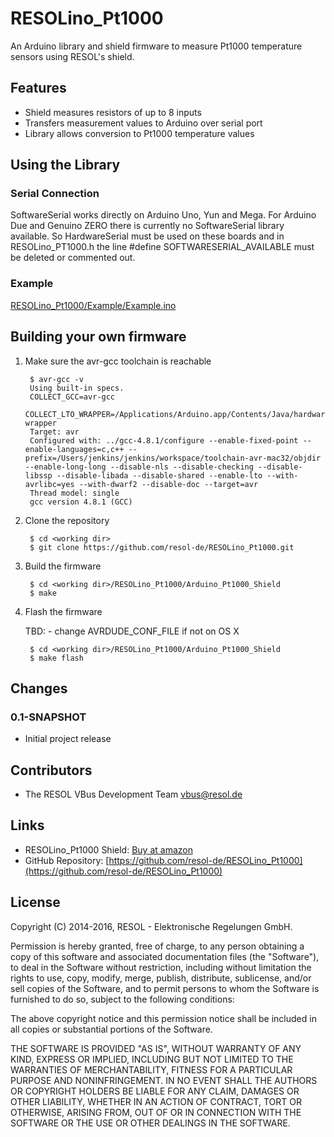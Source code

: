 # RESOLino_Pt1000

An Arduino library and shield firmware to measure Pt1000 temperature sensors using RESOL's shield.


## Features

- Shield measures resistors of up to 8 inputs
- Transfers measurement values to Arduino over serial port
- Library allows conversion to Pt1000 temperature values



## Using the Library

### Serial Connection

SoftwareSerial works directly on Arduino Uno, Yun and Mega. For Arduino Due and Genuino ZERO there is currently no SoftwareSerial library available. So HardwareSerial must be used on these boards and in RESOLino_PT1000.h the line #define SOFTWARESERIAL_AVAILABLE must be deleted or commented out.


### Example

[RESOLino_Pt1000/Example/Example.ino](RESOLino_Pt1000/Example/Example.ino)



## Building your own firmware

1. Make sure the avr-gcc toolchain is reachable

		$ avr-gcc -v
		Using built-in specs.
		COLLECT_GCC=avr-gcc
		COLLECT_LTO_WRAPPER=/Applications/Arduino.app/Contents/Java/hardware/tools/avr/bin/../libexec/gcc/avr/4.8.1/lto-wrapper
		Target: avr
		Configured with: ../gcc-4.8.1/configure --enable-fixed-point --enable-languages=c,c++ --prefix=/Users/jenkins/jenkins/workspace/toolchain-avr-mac32/objdir --enable-long-long --disable-nls --disable-checking --disable-libssp --disable-libada --disable-shared --enable-lto --with-avrlibc=yes --with-dwarf2 --disable-doc --target=avr
		Thread model: single
		gcc version 4.8.1 (GCC)


2. Clone the repository

		$ cd <working dir>
		$ git clone https://github.com/resol-de/RESOLino_Pt1000.git


3. Build the firmware

		$ cd <working dir>/RESOLino_Pt1000/Arduino_Pt1000_Shield
		$ make


4. Flash the firmware

	TBD: - change AVRDUDE_CONF_FILE if not on OS X

		$ cd <working dir>/RESOLino_Pt1000/Arduino_Pt1000_Shield
		$ make flash


## Changes

### 0.1-SNAPSHOT

- Initial project release



## Contributors

- The RESOL VBus Development Team <vbus@resol.de>



## Links

- RESOLino_Pt1000 Shield: [Buy at amazon](https://www.amazon.de/RESOL-73041-RESOLino-Pt1000-Shield/dp/B01IVSCTS8)
- GitHub Repository: [https://github.com/resol-de/RESOLino_Pt1000](https://github.com/resol-de/RESOLino_Pt1000)



## License

Copyright (C) 2014-2016, RESOL - Elektronische Regelungen GmbH.

Permission is hereby granted, free of charge, to any person obtaining
a copy of this software and associated documentation files (the
"Software"), to deal in the Software without restriction, including
without limitation the rights to use, copy, modify, merge, publish,
distribute, sublicense, and/or sell copies of the Software, and to permit
persons to whom the Software is furnished to do so, subject to the
following conditions:

The above copyright notice and this permission notice shall be included in
all copies or substantial portions of the Software.

THE SOFTWARE IS PROVIDED "AS IS", WITHOUT WARRANTY OF ANY KIND, EXPRESS OR
IMPLIED, INCLUDING BUT NOT LIMITED TO THE WARRANTIES OF MERCHANTABILITY,
FITNESS FOR A PARTICULAR PURPOSE AND NONINFRINGEMENT. IN NO EVENT SHALL
THE AUTHORS OR COPYRIGHT HOLDERS BE LIABLE FOR ANY CLAIM, DAMAGES OR OTHER
LIABILITY, WHETHER IN AN ACTION OF CONTRACT, TORT OR OTHERWISE, ARISING
FROM, OUT OF OR IN CONNECTION WITH THE SOFTWARE OR THE USE OR OTHER
DEALINGS IN THE SOFTWARE.
